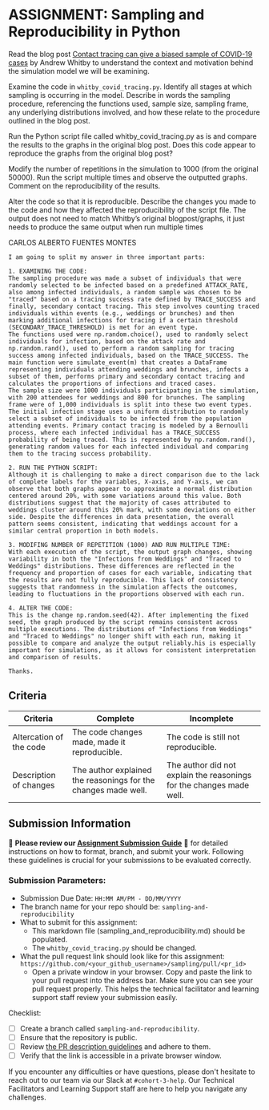 # ASSIGNMENT: Sampling and Reproducibility in Python

Read the blog post [Contact tracing can give a biased sample of COVID-19 cases](https://andrewwhitby.com/2020/11/24/contact-tracing-biased/) by Andrew Whitby to understand the context and motivation behind the simulation model we will be examining.

Examine the code in `whitby_covid_tracing.py`. Identify all stages at which sampling is occurring in the model. Describe in words the sampling procedure, referencing the functions used, sample size, sampling frame, any underlying distributions involved, and how these relate to the procedure outlined in the blog post.

Run the Python script file called whitby_covid_tracing.py as is and compare the results to the graphs in the original blog post. Does this code appear to reproduce the graphs from the original blog post?

Modify the number of repetitions in the simulation to 1000 (from the original 50000). Run the script multiple times and observe the outputted graphs. Comment on the reproducibility of the results.

Alter the code so that it is reproducible. Describe the changes you made to the code and how they affected the reproducibility of the script file. The output does not need to match Whitby’s original blogpost/graphs, it just needs to produce the same output when run multiple times


CARLOS ALBERTO FUENTES MONTES

```
I am going to split my answer in three important parts:

1. EXAMINING THE CODE:
The sampling procedure was made a subset of individuals that were randomly selected to be infected based on a predefined ATTACK_RATE, also among infected individuals, a random sample was chosen to be "traced" based on a tracing success rate defined by TRACE_SUCCESS and finally, secondary contact tracing. This step involves counting traced individuals within events (e.g., weddings or brunches) and then marking additional infections for tracing if a certain threshold (SECONDARY_TRACE_THRESHOLD) is met for an event type. 
The functions used were np.random.choice(), used to randomly select individuals for infection, based on the attack rate and np.random.rand(), used to perform a random sampling for tracing success among infected individuals, based on the TRACE_SUCCESS. The main function were simulate_event(m) that creates a DataFrame representing individuals attending weddings and brunches, infects a subset of them, performs primary and secondary contact tracing and calculates the proportions of infections and traced cases.
The sample size were 1000 individuals participating in the simulation, with 200 attendees for weddings and 800 for brunches. The sampling frame were of 1,000 individuals is split into these two event types. 
The initial infection stage uses a uniform distribution to randomly select a subset of individuals to be infected from the population attending events. Primary contact tracing is modeled by a Bernoulli process, where each infected individual has a TRACE_SUCCESS probability of being traced. This is represented by np.random.rand(), generating random values for each infected individual and comparing them to the tracing success probability.

2. RUN THE PYTHON SCRIPT:
Although it is challenging to make a direct comparison due to the lack of complete labels for the variables, X-axis, and Y-axis, we can observe that both graphs appear to approximate a normal distribution centered around 20%, with some variations around this value. Both distributions suggest that the majority of cases attributed to weddings cluster around this 20% mark, with some deviations on either side. Despite the differences in data presentation, the overall pattern seems consistent, indicating that weddings account for a similar central proportion in both models.

3. MODIFING NUMBER OF REPETITION (1000) AND RUN MULTIPLE TIME:
With each execution of the script, the output graph changes, showing variability in both the "Infections from Weddings" and "Traced to Weddings" distributions. These differences are reflected in the frequency and proportion of cases for each variable, indicating that the results are not fully reproducible. This lack of consistency suggests that randomness in the simulation affects the outcomes, leading to fluctuations in the proportions observed with each run.

4. ALTER THE CODE:
This is the change np.random.seed(42). After implementing the fixed seed, the graph produced by the script remains consistent across multiple executions. The distributions of "Infections from Weddings" and "Traced to Weddings" no longer shift with each run, making it possible to compare and analyze the output reliably.his is especially important for simulations, as it allows for consistent interpretation and comparison of results.

Thanks.
```


## Criteria

|Criteria|Complete|Incomplete|
|--------|----|----|
|Altercation of the code|The code changes made, made it reproducible.|The code is still not reproducible.|
|Description of changes|The author explained the reasonings for the changes made well.|The author did not explain the reasonings for the changes made well.|

## Submission Information

🚨 **Please review our [Assignment Submission Guide](https://github.com/UofT-DSI/onboarding/blob/main/onboarding_documents/submissions.md)** 🚨 for detailed instructions on how to format, branch, and submit your work. Following these guidelines is crucial for your submissions to be evaluated correctly.

### Submission Parameters:
* Submission Due Date: `HH:MM AM/PM - DD/MM/YYYY`
* The branch name for your repo should be: `sampling-and-reproducibility`
* What to submit for this assignment:
    * This markdown file (sampling_and_reproducibility.md) should be populated.
    * The `whitby_covid_tracing.py` should be changed.
* What the pull request link should look like for this assignment: `https://github.com/<your_github_username>/sampling/pull/<pr_id>`
    * Open a private window in your browser. Copy and paste the link to your pull request into the address bar. Make sure you can see your pull request properly. This helps the technical facilitator and learning support staff review your submission easily.

Checklist:
- [ ] Create a branch called `sampling-and-reproducibility`.
- [ ] Ensure that the repository is public.
- [ ] Review [the PR description guidelines](https://github.com/UofT-DSI/onboarding/blob/main/onboarding_documents/submissions.md#guidelines-for-pull-request-descriptions) and adhere to them.
- [ ] Verify that the link is accessible in a private browser window.

If you encounter any difficulties or have questions, please don't hesitate to reach out to our team via our Slack at `#cohort-3-help`. Our Technical Facilitators and Learning Support staff are here to help you navigate any challenges.
